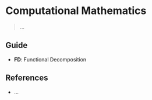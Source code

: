# Computational Mathematics

> ...

## Guide

- **FD**: Functional Decomposition

## References

- ...

